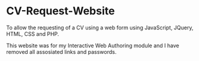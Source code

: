 # CV-Request-Website

To allow the requesting of a CV using a web form using JavaScript, JQuery, HTML, CSS and PHP. 

This website was for my Interactive Web Authoring module and I have removed all assosiated links and passwords. 
